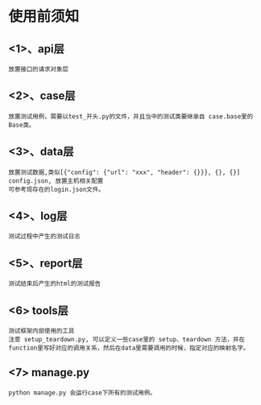 # 使用前须知
## <1>、api层
    放置接口的请求对象层

## <2>、case层
    放置测试用例，需要以test_开头.py的文件，并且当中的测试类要继承自 case.base里的Base类。

## <3>、data层
    放置测试数据,类似[{"config": {"url": "xxx", "header": {}}}, {}, {}]
    config.json, 放置主机相关配置
    可参考现存在的login.json文件。

## <4>、log层
    测试过程中产生的测试日志
 
## <5>、report层
    测试结束后产生的html的测试报告
 
## <6> tools层
    测试框架内部使用的工具
    注意 setup_teardown.py, 可以定义一些case里的 setup、teardown 方法，并在function里写好对应的调用关系，然后在data里需要调用的时候，指定对应的映射名字。

## <7> manage.py
    python manage.py 会运行case下所有的测试用例。